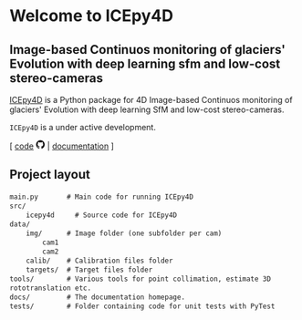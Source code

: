 # Welcome to ICEpy4D

## Image-based Continuos monitoring of glaciers' Evolution with deep learning sfm and low-cost stereo-cameras

[ICEpy4D](https://github.com/franioli/icepy4d) is a Python package for 4D Image-based Continuos monitoring of glaciers' Evolution with deep learning SfM and low-cost stereo-cameras.

`ICEpy4D` is a under active development.

[  [code](https://github.com/franioli/icepy4d) ![github](assets/GitHub-icon.png)  |  [documentation](https://franioli.github.io/icepy4d/) ]

## Project layout

    main.py       # Main code for running ICEpy4D
    src/
        icepy4d     # Source code for ICEpy4D
    data/ 
        img/      # Image folder (one subfolder per cam)
            cam1
            cam2 
        calib/    # Calibration files folder
        targets/  # Target files folder
    tools/        # Various tools for point collimation, estimate 3D rototranslation etc.   
    docs/         # The documentation homepage.
    tests/        # Folder containing code for unit tests with PyTest